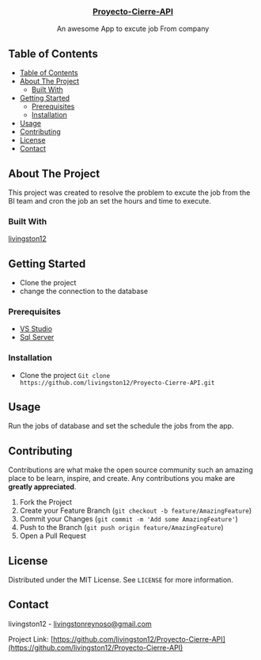 
<!--
repo name: Proyecto-Cierre-API
description: An awesome App to excute job From company
github name:  livingston12
link: https://github.com/livingston12/Proyecto-Cierre-API
logo path: assets/logo.png
email: livingstonreynoso@gmail.com
-->





<!-- PROJECT LOGO -->
<br />
<p align="center">
    
<h3 align="center"><a href="https://github.com/livingston12/Proyecto-Cierre-API">Proyecto-Cierre-API</a></h3>
    <p align="center">
        An awesome App to excute job From company        
    </p>
</p>



<!-- TABLE OF CONTENTS -->
## Table of Contents

- [Table of Contents](#table-of-contents)
- [About The Project](#about-the-project)
  - [Built With](#built-with)
- [Getting Started](#getting-started)
  - [Prerequisites](#prerequisites)
  - [Installation](#installation)
- [Usage](#usage)
- [Contributing](#contributing)
- [License](#license)
- [Contact](#contact)



<!-- ABOUT THE PROJECT -->
## About The Project

This project was created to resolve the problem to excute the job 
from the BI team and cron the job an set the hours and time to execute.

### Built With
<a href="https://github.com/livingston12"> livingston12 </a> 


<!-- GETTING STARTED -->
## Getting Started
* Clone the project 
* change the connection to the database

### Prerequisites

* [VS Studio](https://visualstudio.microsoft.com/es/)
* [Sql Server](https://www.microsoft.com/en-in/sql-server/sql-server-downloads)

### Installation

* Clone the project `Git clone https://github.com/livingston12/Proyecto-Cierre-API.git`



<!-- USAGE EXAMPLES -->
## Usage

Run the jobs of database and set the schedule the jobs from the app.





<!-- CONTRIBUTING -->
## Contributing

Contributions are what make the open source community such an amazing place to be learn, inspire, and create. Any contributions you make are **greatly appreciated**.

1. Fork the Project
2. Create your Feature Branch (`git checkout -b feature/AmazingFeature`)
3. Commit your Changes (`git commit -m 'Add some AmazingFeature'`)
4. Push to the Branch (`git push origin feature/AmazingFeature`)
5. Open a Pull Request



<!-- LICENSE -->
## License

Distributed under the MIT License. See `LICENSE` for more information.



<!-- CONTACT -->
## Contact

livingston12 - livingstonreynoso@gmail.com

Project Link: [https://github.com/livingston12/Proyecto-Cierre-API](https://github.com/livingston12/Proyecto-Cierre-API)



